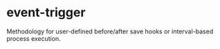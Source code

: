 event-trigger
=============

Methodology for user-defined before/after save hooks or interval-based process execution.
